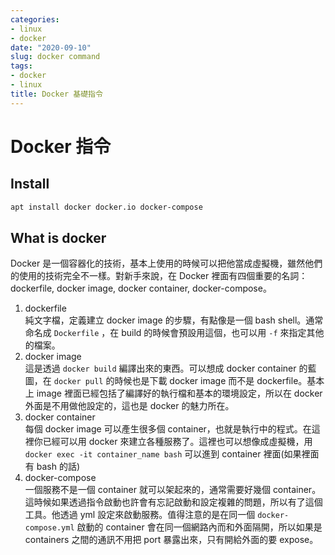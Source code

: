 ```yaml
---
categories:
- linux
- docker
date: "2020-09-10"
slug: docker command
tags:
- docker
- linux
title: Docker 基礎指令
---
```


# Docker 指令

## Install

```bash
apt install docker docker.io docker-compose
```

## What is docker

Docker 是一個容器化的技術，基本上使用的時候可以把他當成虛擬機，雖然他們的使用的技術完全不一樣。對新手來說，在 Docker 裡面有四個重要的名詞：dockerfile, docker image, docker container, docker-compose。

1. dockerfile  
   純文字檔，定義建立 docker image 的步驟，有點像是一個 bash shell。通常命名成 `Dockerfile` ，在 build 的時候會預設用這個，也可以用 `-f` 來指定其他的檔案。
2. docker image  
   這是透過 `docker build` 編譯出來的東西。可以想成 docker container 的藍圖，在 `docker pull` 的時候也是下載 docker image 而不是 dockerfile。基本上 image 裡面已經包括了編譯好的執行檔和基本的環境設定，所以在 docker 外面是不用做他設定的，這也是 docker 的魅力所在。
3. docker container  
   每個 docker image 可以產生很多個 container，也就是執行中的程式。在這裡你已經可以用 docker 來建立各種服務了。這裡也可以想像成虛擬機，用 `docker exec -it container_name bash` 可以進到 container 裡面(如果裡面有 bash 的話)
4. docker-compose  
   一個服務不是一個 container 就可以架起來的，通常需要好幾個 container。這時候如果透過指令啟動也許會有忘記啟動和設定複雜的問題，所以有了這個工具。他透過 yml 設定來啟動服務。值得注意的是在同一個 `docker-compose.yml` 啟動的 container 會在同一個網路內而和外面隔開，所以如果是 containers 之間的通訊不用把 port 暴露出來，只有開給外面的要 expose。

